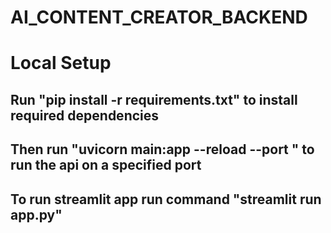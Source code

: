 # AI_CONTENT_CREATOR_BACKEND


# Local Setup
## Run "pip install -r requirements.txt" to install required dependencies

## Then run "uvicorn main:app --reload --port <port-number>" to run the api on a specified port

## To run streamlit app run command "streamlit run app.py"